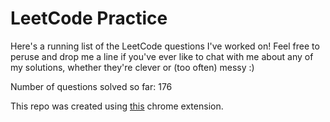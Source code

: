 # LeetCode Practice

Here's a running list of the LeetCode questions I've worked on! Feel free to peruse and drop me a line if you've ever like to chat with me about any of my solutions, whether they're clever or (too often) messy :)

Number of questions solved so far: 176

This repo was created using [this](https://github.com/QasimWani/LeetHub) chrome extension.
